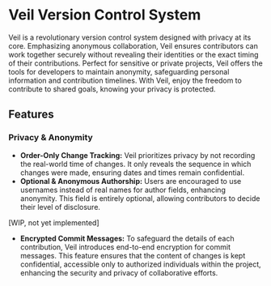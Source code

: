 # Veil Version Control System
Veil is a revolutionary version control system designed with privacy at its core. Emphasizing anonymous collaboration, Veil ensures contributors can work together securely without revealing their identities or the exact timing of their contributions. Perfect for sensitive or private projects, Veil offers the tools for developers to maintain anonymity, safeguarding personal information and contribution timelines. With Veil, enjoy the freedom to contribute to shared goals, knowing your privacy is protected.

## Features

### Privacy & Anonymity

- **Order-Only Change Tracking:** Veil prioritizes privacy by not recording the real-world time of changes. It only reveals the sequence in which changes were made, ensuring dates and times remain confidential.
- **Optional & Anonymous Authorship:** Users are encouraged to use usernames instead of real names for author fields, enhancing anonymity. This field is entirely optional, allowing contributors to decide their level of disclosure.

[WIP, not yet implemented]
- **Encrypted Commit Messages:** To safeguard the details of each contribution, Veil introduces end-to-end encryption for commit messages. This feature ensures that the content of changes is kept confidential, accessible only to authorized individuals within the project, enhancing the security and privacy of collaborative efforts.
